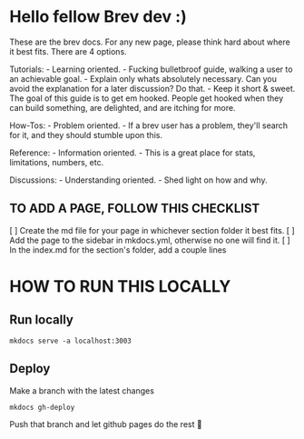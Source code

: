 # Hello fellow Brev dev :)

These are the brev docs. For any new page, please think hard about where it best fits. There are 4 options.

Tutorials:
    - Learning oriented.
    - Fucking bulletbroof guide, walking a user to an achievable goal.
    - Explain only whats absolutely necessary. Can you avoid the explanation for a later discussion? Do that.
    - Keep it short & sweet. The goal of this guide is to get em hooked. People get hooked when they can build something, are delighted, and are itching for more.

How-Tos:
    - Problem oriented.
    - If a brev user has a problem, they'll search for it, and they should stumble upon this.

Reference:
    - Information oriented.
    - This is a great place for stats, limitations, numbers, etc.

Discussions:
    - Understanding oriented.
    - Shed light on how and why.

## TO ADD A PAGE, FOLLOW THIS CHECKLIST
[ ] Create the md file for your page in whichever section folder it best fits.
[ ] Add the page to the sidebar in mkdocs.yml, otherwise no one will find it.
[ ] In the index.md for the section's folder, add a couple lines


# HOW TO RUN THIS LOCALLY

## Run locally
```
mkdocs serve -a localhost:3003
```

## Deploy

Make a branch with the latest changes

```
mkdocs gh-deploy
```

Push that branch and let github pages do the rest 🎉
